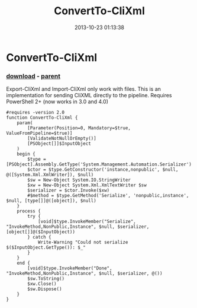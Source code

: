 ﻿---
pid:            4544
poster:         Joel Bennett
title:          ConvertTo-CliXml
date:           2013-10-23 01:13:38
format:         posh
parent:         4050
parent:         4050

---

# ConvertTo-CliXml

### [download](4544.ps1) - [parent](4050.md)

Export-CliXml and Import-CliXml only work with files. This is an implementation for sending CliXML directly to the pipeline. Requires PowerShell 2+ (now works in 3.0 and 4.0)

```posh
#requires -version 2.0
function ConvertTo-CliXml {
    param(
        [Parameter(Position=0, Mandatory=$true, ValueFromPipeline=$true)]
        [ValidateNotNullOrEmpty()]
        [PSObject[]]$InputObject
    )
    begin {
        $type = [PSObject].Assembly.GetType('System.Management.Automation.Serializer')
        $ctor = $type.GetConstructor('instance,nonpublic', $null, @([System.Xml.XmlWriter]), $null)
        $sw = New-Object System.IO.StringWriter
        $xw = New-Object System.Xml.XmlTextWriter $sw
        $serializer = $ctor.Invoke($xw)
        #$method = $type.GetMethod('Serialize', 'nonpublic,instance', $null, [type[]]@([object]), $null)
    }
    process {
        try {
            [void]$type.InvokeMember("Serialize", "InvokeMethod,NonPublic,Instance", $null, $serializer, [object[]]@($InputObject))
        } catch {
            Write-Warning "Could not serialize $($InputObject.GetType()): $_"
        }
    }
    end {    
        [void]$type.InvokeMember("Done", "InvokeMethod,NonPublic,Instance", $null, $serializer, @())
        $sw.ToString()
        $xw.Close()
        $sw.Dispose()
    }
}
```
